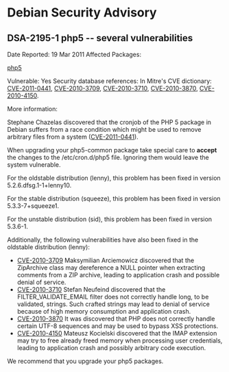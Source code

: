 
Debian Security Advisory
========================


DSA-2195-1 php5 -- several vulnerabilities
------------------------------------------



Date Reported:
19 Mar 2011
Affected Packages:

[php5](https://packages.debian.org/src:php5)

Vulnerable:
Yes
Security database references:
In Mitre's CVE dictionary: [CVE-2011-0441](https://security-tracker.debian.org/tracker/CVE-2011-0441), [CVE-2010-3709](https://security-tracker.debian.org/tracker/CVE-2010-3709), [CVE-2010-3710](https://security-tracker.debian.org/tracker/CVE-2010-3710), [CVE-2010-3870](https://security-tracker.debian.org/tracker/CVE-2010-3870), [CVE-2010-4150](https://security-tracker.debian.org/tracker/CVE-2010-4150).  

More information:

Stephane Chazelas discovered that the cronjob of the PHP 5 package in
Debian suffers from a race condition which might be used to remove
arbitrary files from a system ([CVE-2011-0441](https://security-tracker.debian.org/tracker/CVE-2011-0441)).


When upgrading your php5-common package take special care to **accept**
the changes to the /etc/cron.d/php5 file. Ignoring them would leave the
system vulnerable.


For the oldstable distribution (lenny), this problem has been fixed in
version 5.2.6.dfsg.1-1+lenny10.


For the stable distribution (squeeze), this problem has been fixed in
version 5.3.3-7+squeeze1.


For the unstable distribution (sid), this problem has been fixed in
version 5.3.6-1.


Additionally, the following vulnerabilities have also been fixed in the
oldstable distribution (lenny):


* [CVE-2010-3709](https://security-tracker.debian.org/tracker/CVE-2010-3709)
Maksymilian Arciemowicz discovered that the ZipArchive class
 may dereference a NULL pointer when extracting comments from a ZIP
 archive, leading to application crash and possible denial of
 service.
* [CVE-2010-3710](https://security-tracker.debian.org/tracker/CVE-2010-3710)
Stefan Neufeind discovered that the FILTER\_VALIDATE\_EMAIL filter
 does not correctly handle long, to be validated, strings. Such
 crafted strings may lead to denial of service because of high memory
 consumption and application crash.
* [CVE-2010-3870](https://security-tracker.debian.org/tracker/CVE-2010-3870)
It was discovered that PHP does not correctly handle certain UTF-8
 sequences and may be used to bypass XSS protections.
* [CVE-2010-4150](https://security-tracker.debian.org/tracker/CVE-2010-4150)
Mateusz Kocielski discovered that the IMAP extension may try to
 free already freed memory when processing user credentials, leading
 to application crash and possibly arbitrary code execution.


We recommend that you upgrade your php5 packages.






